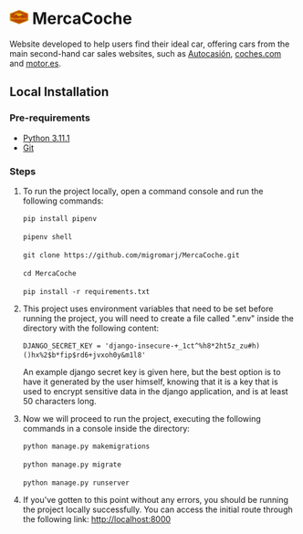 # <img src="https://github.com/migromarj/MercaCoche/blob/main/static/images/logo.png?raw=true" width="33"> MercaCoche

Website developed to help users find their ideal car, offering cars from the main second-hand car sales websites, such as [Autocasión](https://www.autocasion.com/coches-ocasion), [coches.com](https://www.coches.com/coches-segunda-mano/coches-ocasion.htm) and [motor.es](https://www.motor.es/coches-segunda-mano/).

## Local Installation

### Pre-requirements

- [Python 3.11.1](https://www.python.org/downloads/)
- [Git](https://git-scm.com/downloads)

### Steps

1. To run the project locally, open a command console and run the following commands:

    ```
    pip install pipenv
    
    pipenv shell
    
    git clone https://github.com/migromarj/MercaCoche.git
  
    cd MercaCoche
  
    pip install -r requirements.txt
    ```
    
2. This project uses environment variables that need to be set before running the project, you will need to create a file called ".env" inside the directory with the following content:

    ```
    DJANGO_SECRET_KEY = 'django-insecure-+_1ct^%h8*2ht5z_zu#h)()hx%2$b*fip$rd6+jvxoh0y&m1l8'
    ```
    An example django secret key is given here, but the best option is to have it generated by the user himself, knowing that it is a key that is used to encrypt       sensitive data in the django application, and is at least 50 characters long.
    
3. Now we will proceed to run the project, executing the following commands in a console inside the directory:

    ```
    python manage.py makemigrations

    python manage.py migrate

    python manage.py runserver
    ```

4. If you've gotten to this point without any errors, you should be running the project locally successfully. You can access the initial route through the following link: [http://localhost:8000](http://localhost:8000)
